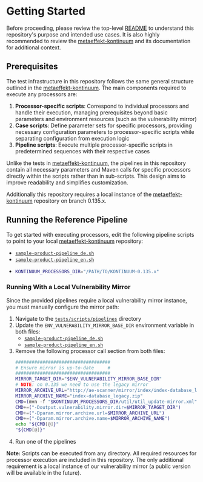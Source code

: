 # Getting Started

Before proceeding, please review the top-level [README](README.md) to understand this repository's purpose and 
intended use cases. It is also highly recommended to review the 
[metaeffekt-kontinuum](https://github.com/org-metaeffekt/metaeffekt-kontinuum) and its documentation for additional context.

## Prerequisites

The test infrastructure in this repository follows the same general structure outlined in the 
[metaeffekt-kontinuum](https://github.com/org-metaeffekt/metaeffekt-kontinuum). The main components required 
to execute any processors are:

1. **Processor-specific scripts**: Correspond to individual processors and handle their execution, 
managing prerequisites beyond basic parameters and environment resources (such as the vulnerability mirror)
2. **Case scripts**: Define parameter sets for specific processors, providing necessary configuration 
parameters to processor-specific scripts while separating configuration from execution logic
3. **Pipeline scripts**: Execute multiple processor-specific scripts in predetermined sequences with their 
respective cases

Unlike the tests in [metaeffekt-kontinuum](https://github.com/org-metaeffekt/metaeffekt-kontinuum), the pipelines 
in this repository contain all necessary parameters and Maven calls for specific processors directly within the scripts 
rather than in sub-scripts. This design aims to improve readability and simplifies customization.

Additionally this repository requires a local instance of the [metaeffekt-kontinuum](https://github.com/org-metaeffekt/metaeffekt-kontinuum)
repository on branch 0.135.x.

## Running the Reference Pipeline

To get started with executing processors, edit the following pipeline scripts to point to your local
[metaeffekt-kontinuum](https://github.com/org-metaeffekt/metaeffekt-kontinuum) repository:

- [`sample-product-pipeline_de.sh`](tests/scripts/pipelines/sample-product-pipeline_de.sh)
- [`sample-product-pipeline_en.sh`](tests/scripts/pipelines/sample-product-pipeline_en.sh)
- ```bash
  KONTINUUM_PROCESSORS_DIR="/PATH/TO/KONTINUUM-0.135.x"
  ```

### Running With a Local Vulnerability Mirror

Since the provided pipelines require a local vulnerability mirror instance, you must manually configure the mirror path:

1. Navigate to the [`tests/scripts/pipelines`](tests/scripts/pipelines) directory
2. Update the `ENV_VULNERABILITY_MIRROR_BASE_DIR` environment variable in both files:
    - [`sample-product-pipeline_de.sh`](tests/scripts/pipelines/sample-product-pipeline_de.sh)
    - [`sample-product-pipeline_en.sh`](tests/scripts/pipelines/sample-product-pipeline_en.sh)
3. Remove the following processor call section from both files:
    ```bash
    ###################################
    # Ensure mirror is up-to-date     #
    ###################################
    MIRROR_TARGET_DIR="$ENV_VULNERABILITY_MIRROR_BASE_DIR"
    # NOTE: on 0.135 we need to use the legacy mirror
    MIRROR_ARCHIVE_URL="http://ae-scanner/mirror/index/index-database_legacy.zip"
    MIRROR_ARCHIVE_NAME="index-database_legacy.zip"
    CMD=(mvn -f "$KONTINUUM_PROCESSORS_DIR/util/util_update-mirror.xml" compile -P withoutProxy)
    CMD+=("-Doutput.vulnerability.mirror.dir=$MIRROR_TARGET_DIR")
    CMD+=("-Dparam.mirror.archive.url=$MIRROR_ARCHIVE_URL")
    CMD+=("-Dparam.mirror.archive.name=$MIRROR_ARCHIVE_NAME")
    echo "${CMD[@]}"
    "${CMD[@]}"
    ```
4. Run one of the pipelines

**Note:** Scripts can be executed from any directory. All required resources for processor execution are included
in this repository. The only additional requirement is a local instance of our vulnerability mirror
(a public version will be available in the future).